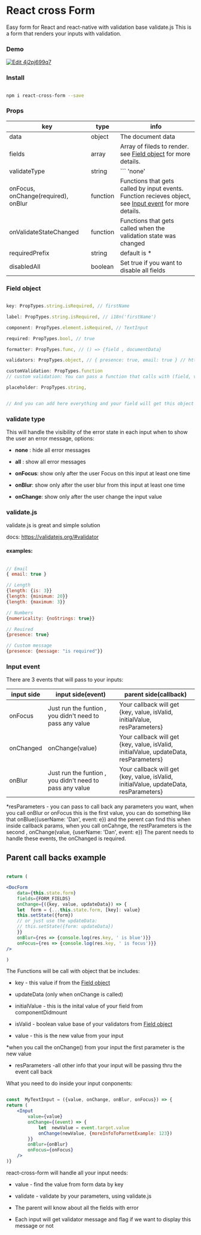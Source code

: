 
# React cross Form

Easy form for React and react-native with validation base validate.js
This is a form that renders your inputs with validation.

### Demo
[![Edit 4j2pj699q7](https://codesandbox.io/static/img/play-codesandbox.svg)](https://codesandbox.io/s/4j2pj699q7)

 
### Install
```bash

npm i react-cross-form --save

```


### Props

| key | type | info |
|--|--|--|
| data | object|The document data |
| fields| array| Array of fileds to render. see [Field object](#field-object) for more details.
| validateType| string| ``` 'none' | 'all' | 'onFocus' | 'onBlur' | 'onChange' ``` see [Validate Type](#validate-type) for more details.
|onFocus, onChange(required), onBlur|function| Functions that gets called by input events. Function recieves object, see [Input event](#input-event) for more details.|
|onValidateStateChanged|function| Functions that gets called when the validation state was changed |
|requiredPrefix|string|default is *|
|disabledAll|boolean|Set true if you want to disable all fields|
### Field object

```jsx

key: PropTypes.string.isRequired, // firstName

label: PropTypes.string.isRequired, // i18n('firstName')

component: PropTypes.element.isRequired, // TextInput

required: PropTypes.bool, // true

formatter: PropTypes.func, // () => {field , documentData}

validators: PropTypes.object, // { presence: true, email: true } // https://validatejs.org/#validators,

customValidation: PropTypes.function
// custom validation: You can pass a function that calls with (field, value, document Data) and return an array of strings, each string is an error of the input, example ['minimum is 4 ', 'must be a number']

placeholder: PropTypes.string,


// And you can add here everything and your field will get this object

```

  

### validate type

  

This will handle the visibility of the error state in each input when to show the user an error message, options:

-  **none** : hide all error messages

-  **all** : show all error messages

-  **onFocus**: show only after the user Focus on this input at least one time

-  **onBlur**: show only after the user blur from this input at least one time

-  **onChange**: show only after the user change the input value

  
  

### validate.js

validate.js is great and simple solution

docs: https://validatejs.org/#validator

#### examples:

```jsx

// Email
{ email: true }

// Length
{length: {is: 3}}
{length: {minimum: 20}}
{length: {maximum: 3}}

// Numbers
{numericality: {noStrings: true}}

// Reuired
{presence: true}

// Custom message
{presence: {message: "is required"}}

```

  

### Input event

There are 3 events that will pass to your inputs:

| input side | input side(event) | parent side(callback)|
|--|--|--|
|onFocus|Just run the funtion , you didn't need to pass any value|Your callback will get {key, value, isValid, initialValue, resParameters}
|onChanged|onChange(value)|Your callback will get {key, value, isValid, initialValue, updateData, resParameters}
|onBlur|Just run the funtion , you didn't need to pass any value|Your callback will get {key, value, isValid, initialValue, updateData, resParameters}

*resParameters - you can pass to call back any parameters you want, when you call onBlur or onFocus this is the first value, you can do something like that onBlue({userName: 'Dan', event: e}) and the perent can find this when inside callback params, when you call onCahnge, the restParameters is the second , onChange(value, {userName: 'Dan', event: e}) 
The parent needs to handle these events, the onChanged is required.

## Parent call backs example

```jsx

return (

<DocForm
	data={this.state.form}
	fields={FORM_FIELDS}
	onChange={({key, value, updateData}) => {
	let  form = {...this.state.form, [key]: value}
	this.setState({form})
	// or just use the updateData:
	// this.setState({form: updateData})
	}}
	onBlur={res => {console.log(res.key, ' is blue')}}
	onFocus={res => {console.log(res.key, ' is focus')}}
/>

)

```

The Functions will be call with object that be includes:

- key - this value if from the [Field object](#field-object)

- updateData (only when onChange is called)

- initialValue - this is the inital value of your field from componentDidmount

- isValid - boolean value base of your validators from [Field object](#field-object)

- value - this is the new value from your input

*when you call the onChange() from your input the first parameter is the new value

- resParameters -all other info that your input will be passing thru the event call back

  

What you need to do inside your input conponents:

```jsx

const  MyTextInput = ({value, onChange, onBlur, onFocus}) => {
return (
	<Input
		value={value}
		onChange={(event) => {
			let  newValue = event.target.value
			onChange(newValue, {moreInfoToParnetExample: 123})
		}}
		onBlur={onBlur}
		onFocus={onFocus}
	/>
)}
```

react-cross-form will handle all your input needs:

- value - find the value from form data by key

- validate - validate by your parameters, using validate.js

- The parent will know about all the fields with error

- Each input will get validator message and flag if we want to display this message or not